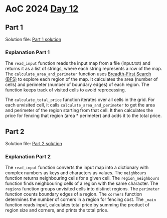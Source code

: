 # AoC 2024 [Day 12](https://adventofcode.com/2024/day/12)

## Part 1

Solution file: [Part 1 solution](day12_p1.py)

### Explanation Part 1

The `read_input` function reads the input map from a file (input.txt) and returns it as a list of strings, where each string represents a row of the map.
The `calculate_area_and_perimeter` function uses [Breadth-First Search (BFS)](https://www.geeksforgeeks.org/breadth-first-search-or-bfs-for-a-graph/) to explore each region of the map. It calculates the area (number of cells) and perimeter (number of boundary edges) of each region. The function keeps track of visited cells to avoid reprocessing.

The `calculate_total_price` function iterates over all cells in the grid. For each unvisited cell, it calls `calculate_area_and_perimeter` to get the area and perimeter of the region starting from that cell. It then calculates the price for fencing that region (area * perimeter) and adds it to the total price.

## Part 2

Solution file: [Part 2 solution](day12_p2.py)

### Explanation Part 2

The `read_input` function converts the input map into a dictionary with complex numbers as keys and characters as values.
The `neighbours` function returns neighbouring cells for a given cell.
The `region_neighbours` function finds neighbouring cells of a region with the same character.
The `regions` function groups unvisited cells into distinct regions.
The `perimeter` function counts boundary edges of a region.
The `corners` function determines the number of corners in a region for fencing cost.
The `_main` function reads input, calculates total price by summing the product of region size and corners, and prints the total price.
